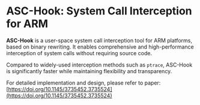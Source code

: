 # ASC-Hook: System Call Interception for ARM

**ASC-Hook** is a user-space system call interception tool for ARM platforms, based on binary rewriting. It enables comprehensive and high-performance interception of system calls without requiring source code.

Compared to widely-used interception methods such as `ptrace`, ASC-Hook is significantly faster while maintaining flexibility and transparency.

For detailed implementation and design, please refer to paper:  [https://doi.org/10.1145/3735452.3735524](https://doi.org/10.1145/3735452.3735524)
